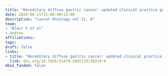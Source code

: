 ```yaml
---
title: "Hereditary diffuse gastric cancer: updated clinical practice guidelines"
date: 2020-08-21T12:00:00+13:00
description: "Lancet Oncology vol 21, 8"
team:
- "Blair V et al"
- andrew
affiliations:
tags:
draft: false
links:
- title: "Hereditary diffuse gastric cancer: updated clinical practice guidelines"
  link: doi.org/10.1016/S1470-2045(20)30219-9
mbie_funded: false
---
```

